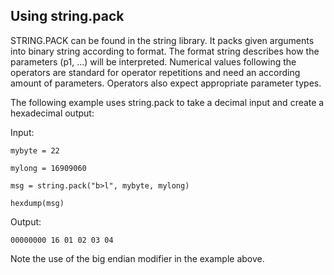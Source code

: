 ## Using string.pack

STRING.PACK can be found in the string library. It packs given arguments into binary string according to format. The format string describes how the parameters (p1, ...) will be interpreted. Numerical values following the operators are standard for operator repetitions and need an according amount of parameters. Operators also expect appropriate parameter types. 

The following example uses string.pack to take a decimal input and create a hexadecimal output:

Input:

`mybyte = 22`

`mylong = 16909060`

`msg = string.pack("b>l", mybyte, mylong)`

`hexdump(msg)`

Output:

`00000000 16 01 02 03 04`

Note the use of the big endian modifier in the example above.

